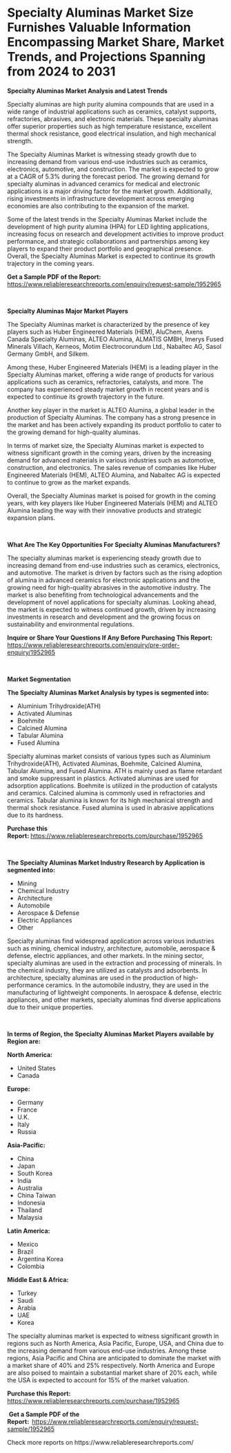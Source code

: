 <p><h1>Specialty Aluminas Market Size Furnishes Valuable Information Encompassing Market Share, Market Trends, and Projections Spanning from 2024 to 2031</h1></p><p><strong>Specialty Aluminas Market Analysis and Latest Trends</strong></p>
<p><p>Specialty aluminas are high purity alumina compounds that are used in a wide range of industrial applications such as ceramics, catalyst supports, refractories, abrasives, and electronic materials. These specialty aluminas offer superior properties such as high temperature resistance, excellent thermal shock resistance, good electrical insulation, and high mechanical strength.</p><p>The Specialty Aluminas Market is witnessing steady growth due to increasing demand from various end-use industries such as ceramics, electronics, automotive, and construction. The market is expected to grow at a CAGR of 5.3% during the forecast period. The growing demand for specialty aluminas in advanced ceramics for medical and electronic applications is a major driving factor for the market growth. Additionally, rising investments in infrastructure development across emerging economies are also contributing to the expansion of the market.</p><p>Some of the latest trends in the Specialty Aluminas Market include the development of high purity alumina (HPA) for LED lighting applications, increasing focus on research and development activities to improve product performance, and strategic collaborations and partnerships among key players to expand their product portfolio and geographical presence. Overall, the Specialty Aluminas Market is expected to continue its growth trajectory in the coming years.</p></p>
<p><strong>Get a Sample PDF of the Report:&nbsp;</strong> <a href="https://www.reliableresearchreports.com/enquiry/request-sample/1952965">https://www.reliableresearchreports.com/enquiry/request-sample/1952965</a></p>
<p>&nbsp;</p>
<p><strong>Specialty Aluminas Major Market Players</strong></p>
<p><p>The Specialty Aluminas market is characterized by the presence of key players such as Huber Engineered Materials (HEM), AluChem, Axens Canada Specialty Aluminas, ALTEO Alumina, ALMATIS GMBH, Imerys Fused Minerals Villach, Kerneos, Motim Electrocorundum Ltd., Nabaltec AG, Sasol Germany GmbH, and Silkem. </p><p>Among these, Huber Engineered Materials (HEM) is a leading player in the Specialty Aluminas market, offering a wide range of products for various applications such as ceramics, refractories, catalysts, and more. The company has experienced steady market growth in recent years and is expected to continue its growth trajectory in the future.</p><p>Another key player in the market is ALTEO Alumina, a global leader in the production of Specialty Aluminas. The company has a strong presence in the market and has been actively expanding its product portfolio to cater to the growing demand for high-quality aluminas.</p><p>In terms of market size, the Specialty Aluminas market is expected to witness significant growth in the coming years, driven by the increasing demand for advanced materials in various industries such as automotive, construction, and electronics. The sales revenue of companies like Huber Engineered Materials (HEM), ALTEO Alumina, and Nabaltec AG is expected to continue to grow as the market expands.</p><p>Overall, the Specialty Aluminas market is poised for growth in the coming years, with key players like Huber Engineered Materials (HEM) and ALTEO Alumina leading the way with their innovative products and strategic expansion plans.</p></p>
<p>&nbsp;</p>
<p><strong>What Are The Key Opportunities For Specialty Aluminas Manufacturers?</strong></p>
<p><p>The specialty aluminas market is experiencing steady growth due to increasing demand from end-use industries such as ceramics, electronics, and automotive. The market is driven by factors such as the rising adoption of alumina in advanced ceramics for electronic applications and the growing need for high-quality abrasives in the automotive industry. The market is also benefiting from technological advancements and the development of novel applications for specialty aluminas. Looking ahead, the market is expected to witness continued growth, driven by increasing investments in research and development and the growing focus on sustainability and environmental regulations.</p></p>
<p><strong>Inquire or Share Your Questions If Any Before Purchasing This Report:</strong> <a href="https://www.reliableresearchreports.com/enquiry/pre-order-enquiry/1952965">https://www.reliableresearchreports.com/enquiry/pre-order-enquiry/1952965</a></p>
<p>&nbsp;</p>
<p><strong>Market Segmentation</strong></p>
<p><strong>The Specialty Aluminas Market Analysis by types is segmented into:</strong></p>
<p><ul><li>Aluminium Trihydroxide(ATH)</li><li>Activated Aluminas</li><li>Boehmite</li><li>Calcined Alumina</li><li>Tabular Alumina</li><li>Fused Alumina</li></ul></p>
<p><p>Specialty aluminas market consists of various types such as Aluminium Trihydroxide(ATH), Activated Aluminas, Boehmite, Calcined Alumina, Tabular Alumina, and Fused Alumina. ATH is mainly used as flame retardant and smoke suppressant in plastics. Activated aluminas are used for adsorption applications. Boehmite is utilized in the production of catalysts and ceramics. Calcined alumina is commonly used in refractories and ceramics. Tabular alumina is known for its high mechanical strength and thermal shock resistance. Fused alumina is used in abrasive applications due to its hardness.</p></p>
<p><strong>Purchase this Report:&nbsp;</strong><a href="https://www.reliableresearchreports.com/purchase/1952965">https://www.reliableresearchreports.com/purchase/1952965</a></p>
<p>&nbsp;</p>
<p><strong>The Specialty Aluminas Market Industry Research by Application is segmented into:</strong></p>
<p><ul><li>Mining</li><li>Chemical Industry</li><li>Architecture</li><li>Automobile</li><li>Aerospace & Defense</li><li>Electric Appliances</li><li>Other</li></ul></p>
<p><p>Specialty aluminas find widespread application across various industries such as mining, chemical industry, architecture, automobile, aerospace & defense, electric appliances, and other markets. In the mining sector, specialty aluminas are used in the extraction and processing of minerals. In the chemical industry, they are utilized as catalysts and adsorbents. In architecture, specialty aluminas are used in the production of high-performance ceramics. In the automobile industry, they are used in the manufacturing of lightweight components. In aerospace & defense, electric appliances, and other markets, specialty aluminas find diverse applications due to their unique properties.</p></p>
<p>&nbsp;</p>
<p><strong>In terms of Region, the Specialty Aluminas Market Players available by Region are:</strong></p>
<p>
    <p> <strong> North America: </strong>
        <ul>
            <li>United States</li>
            <li>Canada</li>
        </ul>
        </p> 
    <p> <strong> Europe: </strong>
        <ul>
            <li>Germany</li>
            <li>France</li>
            <li>U.K.</li>
            <li>Italy</li>
            <li>Russia</li>
        </ul>
        </p> 
    <p> <strong> Asia-Pacific: </strong>
        <ul>
            <li>China</li>
            <li>Japan</li>
            <li>South Korea</li>
            <li>India</li>
            <li>Australia</li>
            <li>China Taiwan</li>
            <li>Indonesia</li>
            <li>Thailand</li>
            <li>Malaysia</li>
        </ul>
        </p> 
    <p> <strong> Latin America: </strong>
        <ul>
            <li>Mexico</li>
            <li>Brazil</li>
            <li>Argentina Korea</li>
            <li>Colombia</li>
        </ul>
        </p> 
    <p> <strong> Middle East & Africa: </strong>
        <ul>
            <li>Turkey</li>
            <li>Saudi</li>
            <li>Arabia</li>
            <li>UAE</li>
            <li>Korea</li>
        </ul>
    </p>
    </p>
<p><p>The specialty aluminas market is expected to witness significant growth in regions such as North America, Asia Pacific, Europe, USA, and China due to the increasing demand from various end-use industries. Among these regions, Asia Pacific and China are anticipated to dominate the market with a market share of 40% and 25% respectively. North America and Europe are also poised to maintain a substantial market share of 20% each, while the USA is expected to account for 15% of the market valuation.</p></p>
<p><strong>Purchase this Report: </strong><a href="https://www.reliableresearchreports.com/purchase/1952965">https://www.reliableresearchreports.com/purchase/1952965</a></p>
<p>&nbsp;<strong>Get a Sample PDF of the Report:&nbsp;&nbsp;</strong><a href="https://www.reliableresearchreports.com/enquiry/request-sample/1952965">https://www.reliableresearchreports.com/enquiry/request-sample/1952965</a></p>
<p><strong></strong></p>
<p>Check more reports on https://www.reliableresearchreports.com/</p>